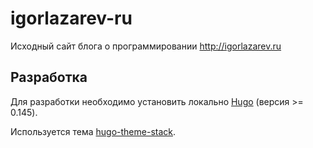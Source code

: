 # igorlazarev-ru

Исходный сайт блога о программировании <http://igorlazarev.ru>

## Разработка

Для разработки необходимо установить локально [Hugo](https://gohugo.io) (версия >= 0.145).

Используется тема [hugo-theme-stack](https://stack.jimmycai.com/).
